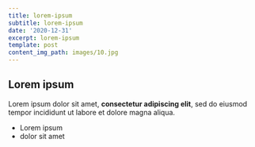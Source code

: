 ```yaml
---
title: lorem-ipsum
subtitle: lorem-ipsum
date: '2020-12-31'
excerpt: lorem-ipsum
template: post
content_img_path: images/10.jpg
---
```

## Lorem ipsum

Lorem ipsum dolor sit amet, **consectetur adipiscing elit**, sed do eiusmod tempor incididunt ut labore et dolore magna aliqua.

- Lorem ipsum
- dolor sit amet